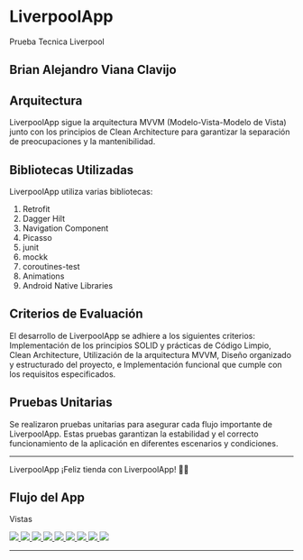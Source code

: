 <h1>LiverpoolApp</h1>
    <p>Prueba Tecnica Liverpool</p>

  <h2>Brian Alejandro Viana Clavijo</h2>
    <h2>Arquitectura</h2>
    <p>LiverpoolApp sigue la arquitectura MVVM (Modelo-Vista-Modelo de Vista) junto con los principios de Clean Architecture para garantizar la separación de preocupaciones y la mantenibilidad.</p>

  <h2>Bibliotecas Utilizadas</h2>
    <p>LiverpoolApp utiliza varias bibliotecas:</p>
      <ol>
        <li>Retrofit</li>
        <li>Dagger Hilt</li>
        <li>Navigation Component</li>
        <li>Picasso</li>
        <li>junit</li>
        <li>mockk</li>
        <li>coroutines-test</li>
        <li>Animations</li>
        <li>Android Native Libraries</li>
    </ol>

  <h2>Criterios de Evaluación</h2>
    <p>El desarrollo de LiverpoolApp se adhiere a los siguientes criterios: Implementación de los principios SOLID y prácticas de Código Limpio, Clean Architecture,  Utilización de la arquitectura MVVM, Diseño organizado y estructurado del proyecto, e Implementación funcional que cumple con los requisitos especificados.</p>
    <h2>Pruebas Unitarias</h2>
<p>Se realizaron pruebas unitarias para asegurar cada flujo importante de LiverpoolApp. Estas pruebas garantizan la estabilidad y el correcto funcionamiento de la aplicación en diferentes escenarios y condiciones.</p>


  <hr>

  <p>LiverpoolApp ¡Feliz tienda con LiverpoolApp! 🚀📱</p>
  

<h2>Flujo del App</h2>

<p>Vistas</p>
<a href="https://github.com/BrianVianaC7/StoriBrianVianaChallenge">
    <img src="https://github.com/BrianVianaC7/Liverpool_Challenge_BrianViana/assets/120147778/8ede6471-81e4-4e4b-85ef-3852752b99f9">
</a>
<a href="https://github.com/BrianVianaC7/StoriBrianVianaChallenge">
    <img src="https://github.com/BrianVianaC7/Liverpool_Challenge_BrianViana/assets/120147778/2de95fb9-dddd-4ce2-a8c2-d361f17897ee">
</a>
<a href="https://github.com/BrianVianaC7/StoriBrianVianaChallenge">
    <img src="https://github.com/BrianVianaC7/Liverpool_Challenge_BrianViana/assets/120147778/6011865e-9dc9-4d5b-8778-be25084d1a48">
</a>
<a href="https://github.com/BrianVianaC7/StoriBrianVianaChallenge">
    <img src="https://github.com/BrianVianaC7/Liverpool_Challenge_BrianViana/assets/120147778/000d2218-eb85-4a8b-adaa-05469092f5f9">
</a>
<a href="https://github.com/BrianVianaC7/StoriBrianVianaChallenge">
    <img src="https://github.com/BrianVianaC7/Liverpool_Challenge_BrianViana/assets/120147778/2b6d8989-26e5-42ba-b52b-45e50125b085">
</a>
<a href="https://github.com/BrianVianaC7/StoriBrianVianaChallenge">
    <img src="https://github.com/BrianVianaC7/Liverpool_Challenge_BrianViana/assets/120147778/b2087d85-5268-4ce5-bd49-86013cc7acf8">
</a>
<a href="https://github.com/BrianVianaC7/StoriBrianVianaChallenge">
    <img src="https://github.com/BrianVianaC7/Liverpool_Challenge_BrianViana/assets/120147778/2f98f633-85ab-49ca-b178-a88c45fd08c0">
</a>
<a href="https://github.com/BrianVianaC7/StoriBrianVianaChallenge">
    <img src="https://github.com/BrianVianaC7/Liverpool_Challenge_BrianViana/assets/120147778/c3aff54a-e85e-4ca3-8dc9-8b61ecb513d9">
</a>
<a href="https://github.com/BrianVianaC7/StoriBrianVianaChallenge">
    <img src="https://github.com/BrianVianaC7/Liverpool_Challenge_BrianViana/assets/120147778/78b9a8a2-1010-4c7e-917a-d267f1999eca">
</a>
<hr>


 





 




